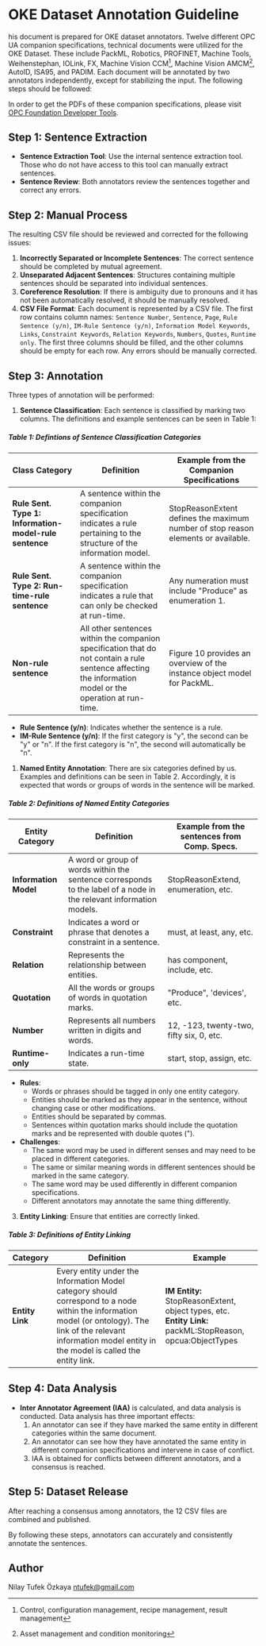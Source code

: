 # OKE Dataset Annotation Guideline  
  
his document is prepared for OKE dataset annotators. Twelve different OPC UA companion specifications, technical documents were utilized for the OKE Dataset. These include PackML, Robotics, PROFINET, Machine Tools, Weihenstephan, IOLink, FX, Machine Vision CCM[^1], Machine Vision AMCM[^2], AutoID, ISA95, and PADIM. Each document will be annotated by two annotators independently, except for stabilizing the input. The following steps should be followed:  
  
In order to get the PDFs of these companion specifications, please visit [OPC Foundation Developer Tools](https://opcfoundation.org/developer-tools/documents).  
  
[^1]: Control, configuration management, recipe management, result management  
[^2]: Asset management and condition monitoring  
  
## Step 1: Sentence Extraction  
- **Sentence Extraction Tool**: Use the internal sentence extraction tool. Those who do not have access to this tool can manually extract sentences.  
- **Sentence Review**: Both annotators review the sentences together and correct any errors.  
  
## Step 2: Manual Process  
The resulting CSV file should be reviewed and corrected for the following issues:  
1. **Incorrectly Separated or Incomplete Sentences**: The correct sentence should be completed by mutual agreement.  
2. **Unseparated Adjacent Sentences**: Structures containing multiple sentences should be separated into individual sentences.  
3. **Coreference Resolution**: If there is ambiguity due to pronouns and it has not been automatically resolved, it should be manually resolved.  
4. **CSV File Format**: Each document is represented by a CSV file. The first row contains column names: `Sentence Number`, `Sentence`, `Page`, `Rule Sentence (y/n)`, `IM-Rule Sentence (y/n)`, `Information Model Keywords`, `Links`, `Constraint Keywords`, `Relation Keywords`, `Numbers`, `Quotes`, `Runtime only`. The first three columns should be filled, and the other columns should be empty for each row. Any errors should be manually corrected.  
  
## Step 3: Annotation  
Three types of annotation will be performed:  
1. **Sentence Classification**: Each sentence is classified by marking two columns. The definitions and example sentences can be seen in Table 1:  
  ##### Table 1: Defintions of Sentence Classification Categories  
  
| **Class Category**                                                                 | **Definition**                                                                                       | **Example from the Companion Specifications**                                                                 |  
|------------------------------------------------------------------------------------|------------------------------------------------------------------------------------------------------|--------------------------------------------------------------------------------------------------------------|  
| **Rule Sent. Type 1: Information-model-rule sentence**                             | A sentence within the companion specification indicates a rule pertaining to the structure of the information model. | StopReasonExtent defines the maximum number of stop reason elements or available.                             |  
| **Rule Sent. Type 2: Run-time-rule sentence**                                      | A sentence within the companion specification indicates a rule that can only be checked at run-time. | Any numeration must include "Produce" as enumeration 1.                                                      |  
| **Non-rule sentence**                                                              | All other sentences within the companion specification that do not contain a rule sentence affecting the information model or the operation at run-time. | Figure 10 provides an overview of the instance object model for PackML. 

   - **Rule Sentence (y/n)**: Indicates whether the sentence is a rule.  
   - **IM-Rule Sentence (y/n)**: If the first category is "y", the second can be "y" or "n". If the first category is "n", the second will automatically be "n".  

1. **Named Entity Annotation**: There are six categories defined by us. Examples and definitions can be seen in Table 2. Accordingly, it is expected that words or groups of words in the sentence will be marked.  

##### Table 2: Definitions of Named Entity Categories  
  
| **Entity Category**    | **Definition**                                                                                     | **Example from the sentences from Comp. Specs.**               |  
|------------------------|----------------------------------------------------------------------------------------------------|----------------------------------------------------------------|  
| **Information Model**  | A word or group of words within the sentence corresponds to the label of a node in the relevant information models. | StopReasonExtend, enumeration, etc.                            |  
| **Constraint**         | Indicates a word or phrase that denotes a constraint in a sentence.                                | must, at least, any, etc.                                      |  
| **Relation**           | Represents the relationship between entities.                                                      | has component, include, etc.                                   |  
| **Quotation**          | All the words or groups of words in quotation marks.                                               | "Produce", 'devices', etc.                                     |  
| **Number**             | Represents all numbers written in digits and words.                                                | 12, -123, twenty-two, fifty six, 0, etc.                       |  
| **Runtime-only**       | Indicates a run-time state.                                                                        | start, stop, assign, etc.                                      |  
   - **Rules**:  
     - Words or phrases should be tagged in only one entity category.  
     - Entities should be marked as they appear in the sentence, without changing case or other modifications.  
     - Entities should be separated by commas.  
     - Sentences within quotation marks should include the quotation marks and be represented with double quotes (").  
   - **Challenges**:  
     - The same word may be used in different senses and may need to be placed in different categories.  
     - The same or similar meaning words in different sentences should be marked in the same category.  
     - The same word may be used differently in different companion specifications.  
     - Different annotators may annotate the same thing differently.  
3. **Entity Linking**: Ensure that entities are correctly linked.  
##### Table 3: Definitions of Entity Linking  
  
| **Category**    | **Definition**                                                                                                                                                                                                                                                    | **Example**                                                                                     |  
|-----------------|--------------------------------------------------------------------------------------------------------------------------------------------------------------------------------------------------------------------------------------------------------------------|-------------------------------------------------------------------------------------------------|  
| **Entity Link** | Every entity under the Information Model category should correspond to a node within the information model (or ontology). The link of the relevant information model entity in the model is called the entity link.                                               | **IM Entity:** StopReasonExtent, object types, etc. <br> **Entity Link:** packML:StopReason, opcua:ObjectTypes |  
  
## Step 4: Data Analysis  
- **Inter Annotator Agreement (IAA)** is calculated, and data analysis is conducted. Data analysis has three important effects:  
  1. An annotator can see if they have marked the same entity in different categories within the same document.  
  2. An annotator can see how they have annotated the same entity in different companion specifications and intervene in case of conflict.  
  3. IAA is obtained for conflicts between different annotators, and a consensus is reached.  
  
## Step 5: Dataset Release  
After reaching a consensus among annotators, the 12 CSV files are combined and published.  
  
By following these steps, annotators can accurately and consistently annotate the sentences.  

## Author
Nilay Tufek Özkaya
ntufek@gmail.com